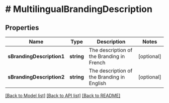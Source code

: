 # # MultilingualBrandingDescription

## Properties

Name | Type | Description | Notes
------------ | ------------- | ------------- | -------------
**sBrandingDescription1** | **string** | The description of the Branding in French | [optional]
**sBrandingDescription2** | **string** | The description of the Branding in English | [optional]

[[Back to Model list]](../../README.md#models) [[Back to API list]](../../README.md#endpoints) [[Back to README]](../../README.md)
